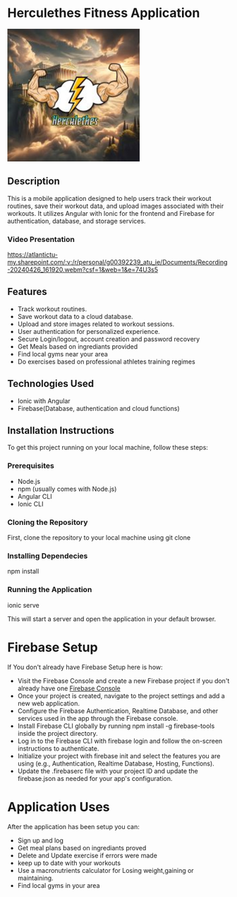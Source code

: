 
# Herculethes Fitness Application
<img src="/Scrapbook/Images/HerculethesPoster2.jpg" width="300" height="300">

## Description
This is a mobile application designed to help users track their workout routines, save their workout data, and upload images associated with their workouts. It utilizes Angular with Ionic for the frontend and Firebase for authentication, database, and storage services.

### Video Presentation
https://atlantictu-my.sharepoint.com/:v:/r/personal/g00392239_atu_ie/Documents/Recording-20240426_161920.webm?csf=1&web=1&e=74U3s5

## Features

- Track workout routines.
- Save workout data to a cloud database.
- Upload and store images related to workout sessions.
- User authentication for personalized experience.
- Secure Login/logout, account creation and password recovery 
- Get Meals based on ingrediants provided
- Find local gyms near your area
- Do exercises based on professional athletes training regimes

## Technologies Used

- Ionic with Angular
- Firebase(Database, authentication and cloud functions)

## Installation Instructions

To get this project running on your local machine, follow these steps:

### Prerequisites

- Node.js
- npm (usually comes with Node.js)
- Angular CLI
- Ionic CLI

### Cloning the Repository

First, clone the repository to your local machine using git clone

### Installing Dependecies

npm install


### Running the Application
ionic serve

This will start a server and open the application in your default browser.

# Firebase Setup
If You don't already have Firebase Setup here is how:

- Visit the  Firebase Console and create a new Firebase project if you don't already have one [Firebase Console](https://console.firebase.google.com)
- Once your project is created, navigate to the project settings and add a new web application.
- Configure the Firebase Authentication, Realtime Database, and other services used in the app through the Firebase console.
- Install Firebase CLI globally by running npm install -g firebase-tools inside the project directory.
- Log in to the Firebase CLI with firebase login and follow the on-screen instructions to authenticate.
- Initialize your project with firebase init and select the features you are using (e.g., Authentication, Realtime Database, Hosting, Functions).
- Update the .firebaserc file with your project ID and update the firebase.json as needed for your app's configuration.

# Application Uses

After the application has been setup you can:

- Sign up and log  
- Get meal plans based on ingrediants proved
- Delete and Update exercise if errors were made
- keep up to date with your workouts
- Use a macronutrients calculator for Losing weight,gaining or maintaining.
- Find local gyms in your area
